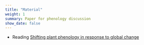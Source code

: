 ```yaml
---
title: "Material"
weight: 1
summary: Paper for phenology discussion
show_date: false
---
```


*  Reading [Shifting plant phenology in response to global change](https://doi.org/10.1016/j.tree.2007.04.003)

